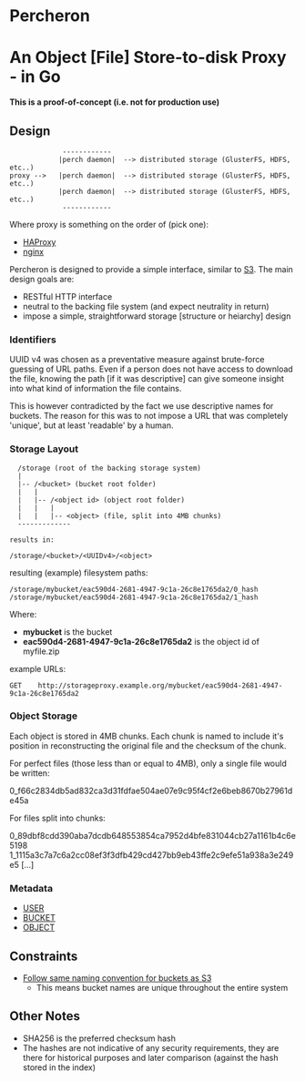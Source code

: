 Percheron
==========
# An Object [File] Store-to-disk Proxy - in Go

__This is a proof-of-concept (i.e. not for production use)__

## Design

```
             ------------
            |perch daemon|  --> distributed storage (GlusterFS, HDFS, etc..)
proxy -->   |perch daemon|  --> distributed storage (GlusterFS, HDFS, etc..)
            |perch daemon|  --> distributed storage (GlusterFS, HDFS, etc..)
             ------------
```

Where proxy is something on the order of (pick one):
  * [HAProxy](http://haproxy.1wt.eu/)
  * [nginx](http://nginx.org/)


Percheron is designed to provide a simple interface, similar to [S3](http://aws.amazon.com/s3/). The main design goals are:

  * RESTful HTTP interface
  * neutral to the backing file system (and expect neutrality in return)
  * impose a simple, straightforward storage [structure or heiarchy] design


### Identifiers
UUID v4 was chosen as a preventative measure against brute-force guessing of URL paths. Even if a person does not have access to download the file, knowing the path [if it was descriptive] can give someone insight into what kind of information the file contains.

This is however contradicted by the fact we use descriptive names for buckets. The reason for this was to not impose a URL that was completely 'unique', but at least 'readable' by a human.


### Storage Layout

```
  /storage (root of the backing storage system)
  |
  |-- /<bucket> (bucket root folder)
  |   |
  |   |-- /<object id> (object root folder)
  |   |   |
  |   |   |-- <object> (file, split into 4MB chunks)
  -------------

results in:

/storage/<bucket>/<UUIDv4>/<object>
```

resulting (example) filesystem paths:

```
/storage/mybucket/eac590d4-2681-4947-9c1a-26c8e1765da2/0_hash
/storage/mybucket/eac590d4-2681-4947-9c1a-26c8e1765da2/1_hash
```

Where:
  * __mybucket__ is the bucket
  * __eac590d4-2681-4947-9c1a-26c8e1765da2__ is the object id of myfile.zip

example URLs:
```
GET    http://storageproxy.example.org/mybucket/eac590d4-2681-4947-9c1a-26c8e1765da2
```

### Object Storage
Each object is stored in 4MB chunks. Each chunk is named to include it's position in reconstructing the original file and the checksum of the chunk.

For perfect files (those less than or equal to 4MB), only a single file would be written:

0_f66c2834db5ad832ca3d31fdfae504ae07e9c95f4cf2e6beb8670b27961de45a

For files split into chunks:

0_89dbf8cdd390aba7dcdb648553854ca7952d4bfe831044cb27a1161b4c6e5198
1_1115a3c7a7c6a2cc08ef3f3dfb429cd427bb9eb43ffe2c9efe51a938a3e249e5
[...]


### Metadata
  * [USER](docs/USER.md)
  * [BUCKET](docs/BUCKET.md)
  * [OBJECT](docs/OBJECT.md)


## Constraints
  * [Follow same naming convention for buckets as S3](http://docs.aws.amazon.com/AmazonS3/latest/dev/BucketRestrictions.html)
    * This means bucket names are unique throughout the entire system


## Other Notes
* SHA256 is the preferred checksum hash
* The hashes are not indicative of any security requirements, they are there for historical purposes and later comparison (against the hash stored in the index)
